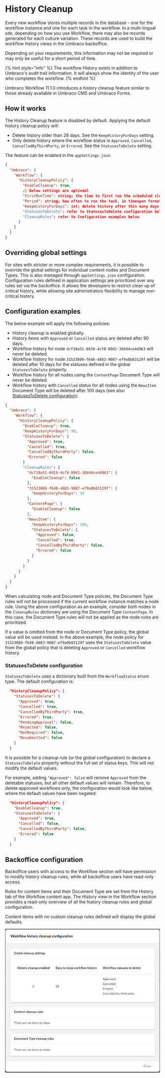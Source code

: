 # History Cleanup

Every new workflow stores multiple records in the database - one for the workflow instance and one for each task in the workflow. In a multi-lingual site, depending on how you use Workflow, there may also be records generated for each culture variation. These records are used to build the workflow history views in the Umbraco backoffice.

Depending on your requirements, this information may not be required or may only be useful for a short period of time.

{% hint style="info" %}
The workflow History exists in addition to Umbraco's audit trail information. It will always show the identity of the user who completes the workflow.
{% endhint %}

Umbraco Workflow 11.1.0 introduces a history cleanup feature similar to those already available in Umbraco CMS and Umbraco Forms.

## How it works

The History Cleanup feature is disabled by default. Applying the default history cleanup policy will:

* Delete history older than 28 days. See the `KeepHistoryForDays` setting.
* Only delete history where the workflow status is `Approved`, `Cancelled`, `CancelledByThirdParty`, or `Errored`. See the `StatusesToDelete` setting.

The feature can be enabled in the `appSettings.json`:

```json
{
  "Umbraco": {
    "Workflow": {
      "HistoryCleanupPolicy": {
        "EnableCleanup": true,
        // Below settings are optional
        "FirstRunTime": string; the time to first run the scheduled cleanup task, in crontab format
        "Period": string; how often to run the task, in timespan format
        "KeepHistoryForDays": int; delete history after this many days
        "StatusesToDelete": refer to StatusesToDelete configuration below
        "CleanupRules": refer to Configuration examples below
      }
    }
  }
}
```

## Overriding global settings

For sites with stricter or more complex requirements, it is possible to override the global settings for individual content nodes and Document Types. This is also managed through `appSettings.json` configuration. Configuration rules defined in application settings are prioritized over any rules set via the backoffice. It allows the developers to restrict clean up of critical history, while allowing site administrators flexibility to manage non-critical history.

## Configuration examples

The below example will apply the following policies:

* History cleanup is enabled globally.
* History items with `Approved` or `Cancelled` status are deleted after 90 days.
* Workflow history for node `dcf18a51-6919-4cf8-89d1-36b94ce4d963` will never be deleted.
* Workflow history for node `31523089-f648-4883-9087-ef9a0b83129f` will be deleted after 10 days for the statuses defined in the global `StatusesToDelete` property.
* Workflow history for all nodes using the `ContentPage` Document Type will never be deleted.
* Workflow history with `Cancelled` status for all nodes using the `NewsItem` Document Type will be deleted after 100 days (see also [StatusesToDelete configuration](history-cleanup.md#statusestodelete-configuration)).

```json
{
  "Umbraco": {
    "Workflow": {
      "HistoryCleanupPolicy": {
        "EnableCleanup": true,
        "KeepHistoryForDays": 90,
        "StatusesToDelete": {
          "Approved": true,
          "Cancelled": true,
          "CancelledByThirdParty": false,
          "Errored": false
        }
        "CleanupRules": {
          "dcf18a51-6919-4cf8-89d1-36b94ce4d963": {
            "EnableCleanup": false         
          }, 
          "31523089-f648-4883-9087-ef9a0b83129f": {
            "KeepHistoryForDays": 10
          },
          "ContentPage": {
            "EnableCleanup": false
          },
          "NewsItem": {
            "KeepHistoryForDays": 100,
            "StatusesToDelete": {
              "Approved": false,
              "Cancelled": true,
              "CancelledByThirdParty": false,
              "Errored": false
            }
          }
        }
      }
    }
  }
}
```

When calculating node and Document Type policies, the Document Type rules will not be processed if the current workflow instance matches a node rule. Using the above configuration as an example, consider both nodes in the `CleanupRules` dictionary are using the Document Type `ContentPage`. In this case, the Document Type rules will not be applied as the node rules are prioritized.

If a value is omitted from the node or Document Type policy, the global value will be used instead. In the above example, the node policy for `31523089-f648-4883-9087-ef9a0b83129f` uses the `StatusesToDelete` value from the global policy that is deleting `Approved` or `Cancelled` workflow history.

### StatusesToDelete configuration

`StatusesToDelete` uses a dictionary built from the `WorkflowStatus` enum type. The default configuration is:

```json
  "HistoryCleanupPolicy": { 
    "StatusesToDelete": {
      "Approved": true,
      "Cancelled": true,
      "CancelledByThirdParty": true,
      "Errored": true,
      "PendingApproval": false,
      "Rejected": false,
      "NotRequired": false,
      "Resubmitted": false
    }
  }
```

It is possible for a cleanup rule (or the global configuration) to declare a `StatusesToDelete` property without the full set of status keys. This will not modify the default values.

For example, adding `"Approved": false` will remove `Approved` from the deletable statuses, but all other default values will remain. Therefore, to delete approved workflows only, the configuration would look like below, where the default values have been negated:

```json
  "HistoryCleanupPolicy": { 
    "EnableCleanup": true,
    "StatusesToDelete": {
      "Approved": true,
      "Cancelled": false,
      "CancelledByThirdParty": false,
      "Errored": false
    }
  }
```

## Backoffice configuration

Backoffice users with access to the Workflow section will have permission to modify history cleanup rules, while all backoffice users have read-only access.

Rules for content items and their Document Type are set from the History tab of the Workflow content app. The History view in the Workflow section provides a read-only overview of all the history cleanup rules and global configuration.

Content items with no custom cleanup rules defined will display the global defaults.

![Workflow History Cleanup Modal](images/workflow-history-cleanup-v14.png)
